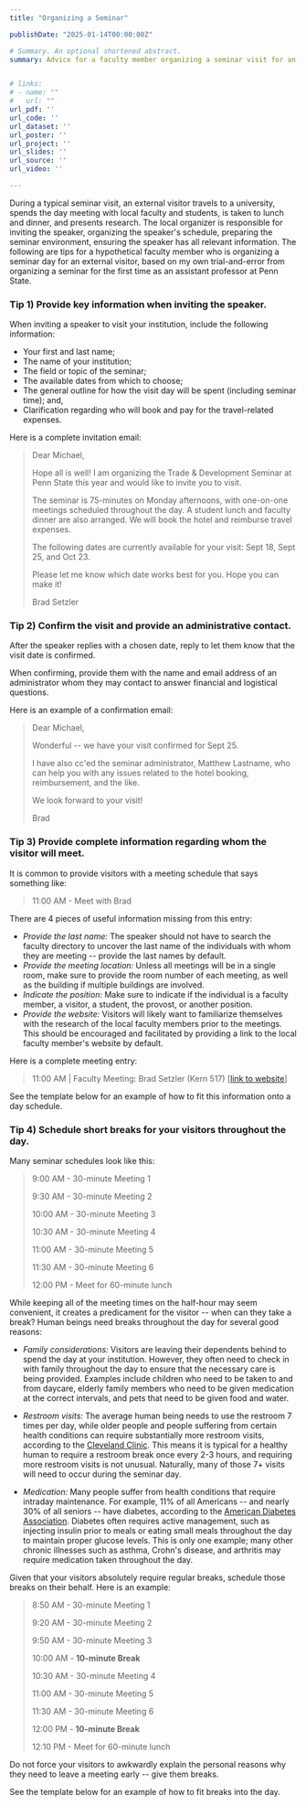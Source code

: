 ```yaml
---
title: "Organizing a Seminar"

publishDate: "2025-01-14T00:00:00Z"

# Summary. An optional shortened abstract.
summary: Advice for a faculty member organizing a seminar visit for an external speaker.


# links:
# - name: ""
#   url: ""
url_pdf: ''
url_code: ''
url_dataset: ''
url_poster: ''
url_project: ''
url_slides: ''
url_source: ''
url_video: ''

---
```


During a typical seminar visit, an external visitor travels to a university, spends the day meeting with local faculty and students, is taken to lunch and dinner, and presents research. The local organizer is responsible for inviting the speaker, organizing the speaker's schedule, preparing the seminar environment, ensuring the speaker has all relevant information. The following are tips for a hypothetical faculty member who is organizing a seminar day for an external visitor, based on my own trial-and-error from organizing a seminar for the first time as an assistant professor at Penn State.




### Tip 1) Provide key information when inviting the speaker.

When inviting a speaker to visit your institution, include the following information:

- Your first and last name;
- The name of your institution; 
- The field or topic of the seminar;
- The available dates from which to choose;
- The general outline for how the visit day will be spent (including seminar time); and,
- Clarification regarding who will book and pay for the travel-related expenses.

Here is a complete invitation email:

> Dear Michael,
> 
> Hope all is well! I am organizing the Trade & Development Seminar at Penn State this year and would like to invite you to visit. 
> 
> The seminar is 75-minutes on Monday afternoons, with one-on-one meetings scheduled throughout the day. A student lunch and faculty dinner are also arranged. We will book the hotel and reimburse travel expenses. 
>
> The following dates are currently available for your visit: Sept 18, Sept 25, and Oct 23.
> 
> Please let me know which date works best for you. Hope you can make it! 
> 
> Brad Setzler


### Tip 2) Confirm the visit and provide an administrative contact.

After the speaker replies with a chosen date, reply to let them know that the visit date is confirmed. 

When confirming, provide them with the name and email address of an administrator whom they may contact to answer financial and logistical questions.

Here is an example of a confirmation email:

> Dear Michael,
> 
> Wonderful -- we have your visit confirmed for Sept 25.
> 
> I have also cc'ed the seminar administrator, Matthew Lastname, who can help you with any issues related to the hotel booking, reimbursement, and the like.
> 
> We look forward to your visit!
> 
> Brad 


### Tip 3) Provide complete information regarding whom the visitor will meet.

It is common to provide visitors with a meeting schedule that says something like:

> 11:00 AM - Meet with Brad 

There are 4 pieces of useful information missing from this entry:

- *Provide the last name:* The speaker should not have to search the faculty directory to uncover the last name of the individuals with whom they are meeting -- provide the last names by default. 
- *Provide the meeting location:* Unless all meetings will be in a single room, make sure to provide the room number of each meeting, as well as the building if multiple buildings are involved.
- *Indicate the position:* Make sure to indicate if the individual is a faculty member, a visitor, a student, the provost, or another position.
- *Provide the website:* Visitors will likely want to familiarize themselves with the research of the local faculty members prior to the meetings. This should be encouraged and facilitated by providing a link to the local faculty member's website by default. 

Here is a complete meeting entry:

> 11:00 AM | Faculty Meeting: Brad Setzler (Kern 517) [[link to website](https://www.bradleysetzler.com)]

See the template below for an example of how to fit this information onto a day schedule.


### Tip 4) Schedule short breaks for your visitors throughout the day.

Many seminar schedules look like this:

> 9:00 AM - 30-minute Meeting 1
> 
> 9:30 AM - 30-minute Meeting 2
> 
> 10:00 AM - 30-minute Meeting 3
> 
> 10:30 AM - 30-minute Meeting 4
> 
> 11:00 AM - 30-minute Meeting 5
> 
> 11:30 AM - 30-minute Meeting 6
> 
> 12:00 PM - Meet for 60-minute lunch

While keeping all of the meeting times on the half-hour may seem convenient, it creates a predicament for the visitor -- when can they take a break? Human beings need breaks throughout the day for several good reasons:

- *Family considerations:* Visitors are leaving their dependents behind to spend the day at your institution. However, they often need to check in with family throughout the day to ensure that the necessary care is being provided. Examples include children who need to be taken to and from daycare, elderly family members who need to be given medication at the correct intervals, and pets that need to be given food and water. 

- *Restroom visits:* The average human being needs to use the restroom 7 times per day, while older people and people suffering from certain health conditions can require substantially more restroom visits, according to the [Cleveland Clinic](https://health.clevelandclinic.org/how-often-should-you-pee). This means it is typical for a healthy human to require a restroom break once every 2-3 hours, and requiring more restroom visits is not unusual. Naturally, many of those 7+ visits will need to occur during the seminar day.

- *Medication:* Many people suffer from health conditions that require intraday maintenance. For example, 11\% of all Americans -- and nearly 30\% of all seniors -- have diabetes, according to the [American Diabetes Association](https://diabetes.org/about-diabetes/statistics/about-diabetes#:~:text=Prevalence%3A%20In%202021%2C%2038.4%20million,of%20the%20population%2C%20had%20diabetes.&text=Diagnosed%20and%20undiagnosed%3A%20Of%20the,and%208.7%20million%20were%20undiagnosed.). Diabetes often requires active management, such as injecting insulin prior to meals or eating small meals throughout the day to maintain proper glucose levels. This is only one example; many other chronic illnesses such as asthma, Crohn's disease, and arthritis may require medication taken throughout the day. 

Given that your visitors absolutely require regular breaks, schedule those breaks on their behalf. Here is an example:


> 8:50 AM - 30-minute Meeting 1
> 
> 9:20 AM - 30-minute Meeting 2
> 
> 9:50 AM - 30-minute Meeting 3
> 
> 10:00 AM - **10-minute Break**
> 
> 10:30 AM - 30-minute Meeting 4
> 
> 11:00 AM - 30-minute Meeting 5
> 
> 11:30 AM - 30-minute Meeting 6
> 
> 12:00 PM - **10-minute Break**
> 
> 12:10 PM - Meet for 60-minute lunch


Do not force your visitors to awkwardly explain the personal reasons why they need to leave a meeting early -- give them breaks.


See the template below for an example of how to fit breaks into the day.






